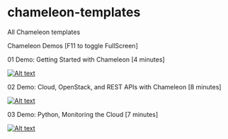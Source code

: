 # chameleon-templates
All Chameleon templates

Chameleon Demos [F11 to toggle FullScreen]

01 Demo: Getting Started with Chameleon [4 minutes]

[![Alt text](https://img.youtube.com/vi/cRFNYrz3Nzg/0.jpg)](https://www.youtube.com/embed/cRFNYrz3Nzg?autoplay=1)

02 Demo: Cloud, OpenStack, and REST APIs with Chameleon [8 minutes]

[![Alt text](https://img.youtube.com/vi/3Pps11bO5UA/0.jpg)](https://www.youtube.com/embed/3Pps11bO5UA?autoplay=1)

03 Demo: Python, Monitoring the Cloud [7 minutes]

[![Alt text](https://img.youtube.com/vi/z56jPCZdG_I/0.jpg)](https://www.youtube.com/embed/z56jPCZdG_I?autoplay=1)
